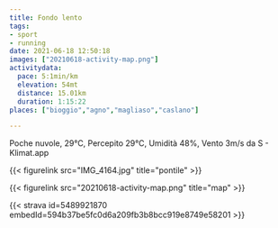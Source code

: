 ```yaml
---
title: Fondo lento
tags:
- sport
- running
date: 2021-06-18 12:50:18
images: ["20210618-activity-map.png"]
activitydata:
  pace: 5:1min/km
  elevation: 54mt
  distance: 15.01km
  duration: 1:15:22
places: ["bioggio","agno","magliaso","caslano"]

---
```


Poche nuvole, 29°C, Percepito 29°C, Umidità 48%, Vento 3m/s da S - Klimat.app

<!--more-->


{{< figurelink src="IMG_4164.jpg" title="pontile" >}}

{{< figurelink src="20210618-activity-map.png" title="map" >}}


{{< strava id=5489921870 embedId=594b37be5fc0d6a209fb3b8bcc919e8749e58201 >}}
